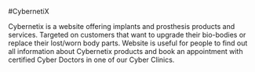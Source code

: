 #CybernetiX

Cybernetix is a website offering implants and prosthesis products and services. Targeted on customers that want to upgrade their bio-bodies or replace their lost/worn body parts. Website is useful for people to find out all information about Cybernetix products and book an appointment with certified Cyber Doctors in one of our Cyber Clinics.